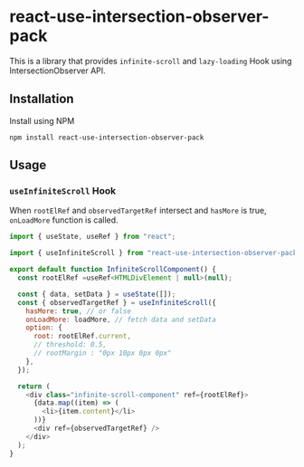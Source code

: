 # react-use-intersection-observer-pack

This is a library that provides `infinite-scroll` and `lazy-loading` Hook using IntersectionObserver API.

## Installation

Install using NPM

```shell
npm install react-use-intersection-observer-pack
```

## Usage

### `useInfiniteScroll` Hook

When `rootElRef` and `observedTargetRef` intersect and `hasMore` is true, `onLoadMore` function is called.

```javascript
import { useState, useRef } from "react";

import { useInfiniteScroll } from "react-use-intersection-observer-pack";

export default function InfiniteScrollComponent() {
  const rootElRef =useRef<HTMLDivElement | null>(null);

  const { data, setData } = useState([]);
  const { observedTargetRef } = useInfiniteScroll({
    hasMore: true, // or false
    onLoadMore: loadMore, // fetch data and setData
    option: {
      root: rootElRef.current,
      // threshold: 0.5,
      // rootMargin : "0px 10px 0px 0px"
    },
  });

  return (
    <div class="infinite-scroll-component" ref={rootElRef}>
      {data.map((item) => (
        <li>{item.content}</li>
      ))}
      <div ref={observedTargetRef} />
    </div>
  );
}
```
